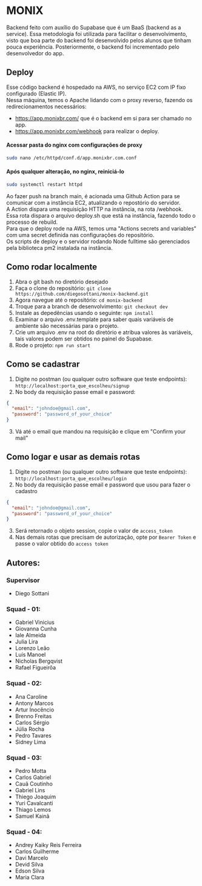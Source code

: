 # MONIX

Backend feito com auxílio do Supabase que é um BaaS (backend as a service).
Essa metodologia foi utilizada para facilitar o desenvolvimento, visto que boa parte do backend foi desenvolvido pelos alunos que tinham pouca experiência. Posteriormente, o backend foi incrementado pelo desenvolvedor do app.

## Deploy

Esse código backend é hospedado na AWS, no serviço EC2 com IP fixo configurado (Elastic IP).  
Nessa máquina, temos o Apache lidando com o proxy reverso, fazendo os redirecionamentos necessários:

- https://app.monixbr.com/ que é o backend em si para ser chamado no app.
- https://app.monixbr.com/webhook para realizar o deploy.

#### Acessar pasta do nginx com configurações de proxy

```bash
sudo nano /etc/httpd/conf.d/app.monixbr.com.conf
```

#### Após qualquer alteração, no nginx, reiniciá-lo

```bash
sudo systemctl restart httpd
```

Ao fazer push na branch main, é acionada uma Github Action para se comunicar com a instância EC2, atualizando o repostório do servidor.  
A Action dispara uma requisição HTTP na instância, na rota /webhook.  
Essa rota dispara o arquivo deploy.sh que está na instância, fazendo todo o processo de rebuild.  
Para que o deploy rode na AWS, temos uma "Actions secrets and variables" com uma secret definida nas configurações do repositório.  
Os scripts de deploy e o servidor rodando Node fulltime são gerenciados pela biblioteca pm2 instalada na instância.

## Como rodar localmente

1. Abra o git bash no diretório desejado
2. Faça o clone do repositório: `git clone https://github.com/diegosottani/monix-backend.git`
3. Agora navegue até o repositório: `cd monix-backend`
4. Troque para a branch de desenvolvimento: `git checkout dev`
5. Instale as depedências usando o seguinte: `npm install`
6. Examinar o arquivo .env.template para saber quais variáveis de ambiente são necessárias para o projeto.
7. Crie um arquivo .env na root do diretório e atribua valores às variáveis, tais valores podem ser obtidos no painel do Supabase.
8. Rode o projeto: `npm run start`

## Como se cadastrar

1. Digite no postman (ou qualquer outro software que teste endpoints): `http://localhost:porta_que_escolheu/signup`
2. No body da requisição passe email e password:

```json
{
  "email": "johndoe@gmail.com",
  "password": "password_of_your_choice"
}
```

3. Vá até o email que mandou na requisição e clique em "Confirm your mail"

## Como logar e usar as demais rotas

1. Digite no postman (ou qualquer outro software que teste endpoints): `http://localhost:porta_que_escolheu/login`
2. No body da requisição passe email e password que usou para fazer o cadastro

```json
{
  "email": "johndoe@gmail.com",
  "password": "password_of_your_choice"
}
```

3. Será retornado o objeto session, copie o valor de `access_token`
4. Nas demais rotas que precisam de autorização, opte por `Bearer Token` e passe o valor obtido do `access token`

## Autores:

### Supervisor

- Diego Sottani

### Squad - 01:

- Gabriel Vinicius
- Giovanna Cunha
- Iale Almeida
- Julia Lira
- Lorenzo Leão
- Luís Manoel
- Nicholas Bergqvist
- Rafael Figueirôa

### Squad - 02:

- Ana Caroline
- Antony Marcos
- Artur Inocêncio
- Brenno Freitas
- Carlos Sérgio
- Júlia Rocha
- Pedro Tavares
- Sidney Lima

### Squad - 03:

- Pedro Motta
- Carlos Gabriel
- Cauã Coutinho
- Gabriel Lins
- Thiego Joaquim
- Yuri Cavalcanti
- Thiago Lemos
- Samuel Kainã

### Squad - 04:

- Andrey Kaiky Reis Ferreira
- Carlos Guilherme
- Davi Marcelo
- Devid Silva
- Edson Silva
- Maria Clara
